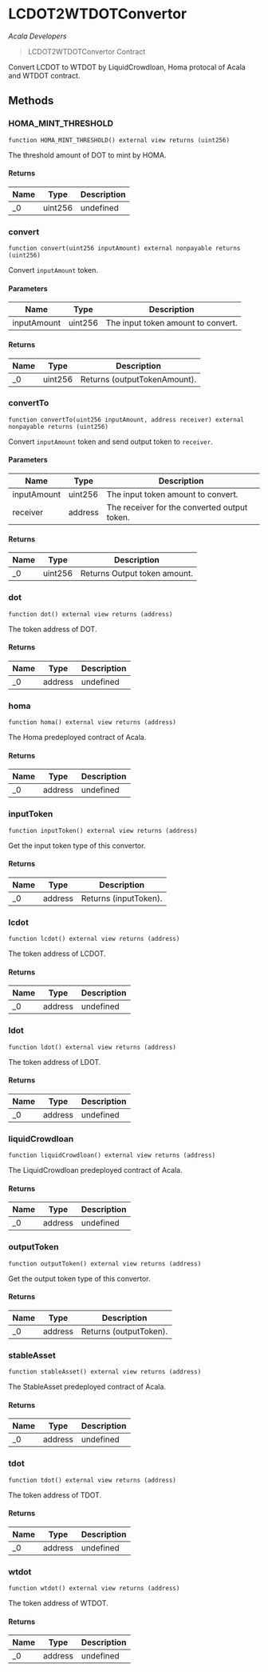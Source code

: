 # LCDOT2WTDOTConvertor

*Acala Developers*

> LCDOT2WTDOTConvertor Contract

Convert LCDOT to WTDOT by LiquidCrowdloan, Homa protocal of Acala and WTDOT contract.



## Methods

### HOMA_MINT_THRESHOLD

```solidity
function HOMA_MINT_THRESHOLD() external view returns (uint256)
```

The threshold amount of DOT to mint by HOMA.




#### Returns

| Name | Type | Description |
|---|---|---|
| _0 | uint256 | undefined |

### convert

```solidity
function convert(uint256 inputAmount) external nonpayable returns (uint256)
```

Convert `inputAmount` token.



#### Parameters

| Name | Type | Description |
|---|---|---|
| inputAmount | uint256 | The input token amount to convert. |

#### Returns

| Name | Type | Description |
|---|---|---|
| _0 | uint256 | Returns (outputTokenAmount). |

### convertTo

```solidity
function convertTo(uint256 inputAmount, address receiver) external nonpayable returns (uint256)
```

Convert `inputAmount` token and send output token to `receiver`.



#### Parameters

| Name | Type | Description |
|---|---|---|
| inputAmount | uint256 | The input token amount to convert. |
| receiver | address | The receiver for the converted output token. |

#### Returns

| Name | Type | Description |
|---|---|---|
| _0 | uint256 | Returns Output token amount. |

### dot

```solidity
function dot() external view returns (address)
```

The token address of DOT.




#### Returns

| Name | Type | Description |
|---|---|---|
| _0 | address | undefined |

### homa

```solidity
function homa() external view returns (address)
```

The Homa predeployed contract of Acala.




#### Returns

| Name | Type | Description |
|---|---|---|
| _0 | address | undefined |

### inputToken

```solidity
function inputToken() external view returns (address)
```

Get the input token type of this convertor.




#### Returns

| Name | Type | Description |
|---|---|---|
| _0 | address | Returns (inputToken). |

### lcdot

```solidity
function lcdot() external view returns (address)
```

The token address of LCDOT.




#### Returns

| Name | Type | Description |
|---|---|---|
| _0 | address | undefined |

### ldot

```solidity
function ldot() external view returns (address)
```

The token address of LDOT.




#### Returns

| Name | Type | Description |
|---|---|---|
| _0 | address | undefined |

### liquidCrowdloan

```solidity
function liquidCrowdloan() external view returns (address)
```

The LiquidCrowdloan predeployed contract of Acala.




#### Returns

| Name | Type | Description |
|---|---|---|
| _0 | address | undefined |

### outputToken

```solidity
function outputToken() external view returns (address)
```

Get the output token type of this convertor.




#### Returns

| Name | Type | Description |
|---|---|---|
| _0 | address | Returns (outputToken). |

### stableAsset

```solidity
function stableAsset() external view returns (address)
```

The StableAsset predeployed contract of Acala.




#### Returns

| Name | Type | Description |
|---|---|---|
| _0 | address | undefined |

### tdot

```solidity
function tdot() external view returns (address)
```

The token address of TDOT.




#### Returns

| Name | Type | Description |
|---|---|---|
| _0 | address | undefined |

### wtdot

```solidity
function wtdot() external view returns (address)
```

The token address of WTDOT.




#### Returns

| Name | Type | Description |
|---|---|---|
| _0 | address | undefined |




